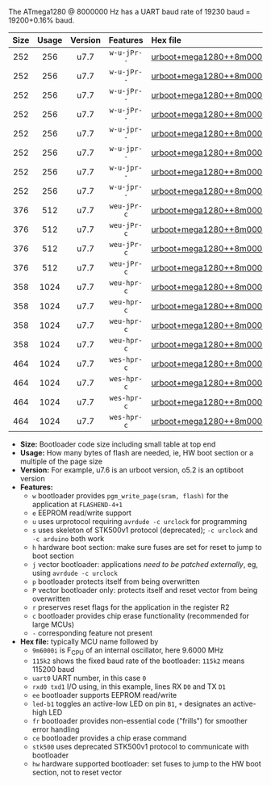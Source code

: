 The ATmega1280 @ 8000000 Hz has a UART baud rate of 19230 baud = 19200+0.16% baud.

|Size|Usage|Version|Features|Hex file|
|:-:|:-:|:-:|:-:|:--|
|252|256|u7.7|`w-u-jPr--`|[urboot+mega1280++8m0000i+++19k2_uart0_rxe0_txe1_led+b7.hex](https://raw.githubusercontent.com/stefanrueger/urboot.hex/main/boards/mega1280/internal_oscillator/fint++8m0000_Hz/br+++19k2_bps/urboot+mega1280++8m0000i+++19k2_uart0_rxe0_txe1_led+b7.hex)|
|252|256|u7.7|`w-u-jPr--`|[urboot+mega1280++8m0000i+++19k2_uart1_rxd2_txd3_led+b7.hex](https://raw.githubusercontent.com/stefanrueger/urboot.hex/main/boards/mega1280/internal_oscillator/fint++8m0000_Hz/br+++19k2_bps/urboot+mega1280++8m0000i+++19k2_uart1_rxd2_txd3_led+b7.hex)|
|252|256|u7.7|`w-u-jPr--`|[urboot+mega1280++8m0000i+++19k2_uart2_rxh0_txh1_led+b7.hex](https://raw.githubusercontent.com/stefanrueger/urboot.hex/main/boards/mega1280/internal_oscillator/fint++8m0000_Hz/br+++19k2_bps/urboot+mega1280++8m0000i+++19k2_uart2_rxh0_txh1_led+b7.hex)|
|252|256|u7.7|`w-u-jPr--`|[urboot+mega1280++8m0000i+++19k2_uart3_rxj0_txj1_led+b7.hex](https://raw.githubusercontent.com/stefanrueger/urboot.hex/main/boards/mega1280/internal_oscillator/fint++8m0000_Hz/br+++19k2_bps/urboot+mega1280++8m0000i+++19k2_uart3_rxj0_txj1_led+b7.hex)|
|252|256|u7.7|`w-u-jpr--`|[urboot+mega1280++8m0000i+++19k2_uart0_rxe0_txe1_led+b7_fr.hex](https://raw.githubusercontent.com/stefanrueger/urboot.hex/main/boards/mega1280/internal_oscillator/fint++8m0000_Hz/br+++19k2_bps/urboot+mega1280++8m0000i+++19k2_uart0_rxe0_txe1_led+b7_fr.hex)|
|252|256|u7.7|`w-u-jpr--`|[urboot+mega1280++8m0000i+++19k2_uart1_rxd2_txd3_led+b7_fr.hex](https://raw.githubusercontent.com/stefanrueger/urboot.hex/main/boards/mega1280/internal_oscillator/fint++8m0000_Hz/br+++19k2_bps/urboot+mega1280++8m0000i+++19k2_uart1_rxd2_txd3_led+b7_fr.hex)|
|252|256|u7.7|`w-u-jpr--`|[urboot+mega1280++8m0000i+++19k2_uart2_rxh0_txh1_led+b7_fr.hex](https://raw.githubusercontent.com/stefanrueger/urboot.hex/main/boards/mega1280/internal_oscillator/fint++8m0000_Hz/br+++19k2_bps/urboot+mega1280++8m0000i+++19k2_uart2_rxh0_txh1_led+b7_fr.hex)|
|252|256|u7.7|`w-u-jpr--`|[urboot+mega1280++8m0000i+++19k2_uart3_rxj0_txj1_led+b7_fr.hex](https://raw.githubusercontent.com/stefanrueger/urboot.hex/main/boards/mega1280/internal_oscillator/fint++8m0000_Hz/br+++19k2_bps/urboot+mega1280++8m0000i+++19k2_uart3_rxj0_txj1_led+b7_fr.hex)|
|376|512|u7.7|`weu-jPr-c`|[urboot+mega1280++8m0000i+++19k2_uart0_rxe0_txe1_ee_led+b7_fr_ce.hex](https://raw.githubusercontent.com/stefanrueger/urboot.hex/main/boards/mega1280/internal_oscillator/fint++8m0000_Hz/br+++19k2_bps/urboot+mega1280++8m0000i+++19k2_uart0_rxe0_txe1_ee_led+b7_fr_ce.hex)|
|376|512|u7.7|`weu-jPr-c`|[urboot+mega1280++8m0000i+++19k2_uart1_rxd2_txd3_ee_led+b7_fr_ce.hex](https://raw.githubusercontent.com/stefanrueger/urboot.hex/main/boards/mega1280/internal_oscillator/fint++8m0000_Hz/br+++19k2_bps/urboot+mega1280++8m0000i+++19k2_uart1_rxd2_txd3_ee_led+b7_fr_ce.hex)|
|376|512|u7.7|`weu-jPr-c`|[urboot+mega1280++8m0000i+++19k2_uart2_rxh0_txh1_ee_led+b7_fr_ce.hex](https://raw.githubusercontent.com/stefanrueger/urboot.hex/main/boards/mega1280/internal_oscillator/fint++8m0000_Hz/br+++19k2_bps/urboot+mega1280++8m0000i+++19k2_uart2_rxh0_txh1_ee_led+b7_fr_ce.hex)|
|376|512|u7.7|`weu-jPr-c`|[urboot+mega1280++8m0000i+++19k2_uart3_rxj0_txj1_ee_led+b7_fr_ce.hex](https://raw.githubusercontent.com/stefanrueger/urboot.hex/main/boards/mega1280/internal_oscillator/fint++8m0000_Hz/br+++19k2_bps/urboot+mega1280++8m0000i+++19k2_uart3_rxj0_txj1_ee_led+b7_fr_ce.hex)|
|358|1024|u7.7|`weu-hpr-c`|[urboot+mega1280++8m0000i+++19k2_uart0_rxe0_txe1_ee_led+b7_fr_ce_hw.hex](https://raw.githubusercontent.com/stefanrueger/urboot.hex/main/boards/mega1280/internal_oscillator/fint++8m0000_Hz/br+++19k2_bps/urboot+mega1280++8m0000i+++19k2_uart0_rxe0_txe1_ee_led+b7_fr_ce_hw.hex)|
|358|1024|u7.7|`weu-hpr-c`|[urboot+mega1280++8m0000i+++19k2_uart1_rxd2_txd3_ee_led+b7_fr_ce_hw.hex](https://raw.githubusercontent.com/stefanrueger/urboot.hex/main/boards/mega1280/internal_oscillator/fint++8m0000_Hz/br+++19k2_bps/urboot+mega1280++8m0000i+++19k2_uart1_rxd2_txd3_ee_led+b7_fr_ce_hw.hex)|
|358|1024|u7.7|`weu-hpr-c`|[urboot+mega1280++8m0000i+++19k2_uart2_rxh0_txh1_ee_led+b7_fr_ce_hw.hex](https://raw.githubusercontent.com/stefanrueger/urboot.hex/main/boards/mega1280/internal_oscillator/fint++8m0000_Hz/br+++19k2_bps/urboot+mega1280++8m0000i+++19k2_uart2_rxh0_txh1_ee_led+b7_fr_ce_hw.hex)|
|358|1024|u7.7|`weu-hpr-c`|[urboot+mega1280++8m0000i+++19k2_uart3_rxj0_txj1_ee_led+b7_fr_ce_hw.hex](https://raw.githubusercontent.com/stefanrueger/urboot.hex/main/boards/mega1280/internal_oscillator/fint++8m0000_Hz/br+++19k2_bps/urboot+mega1280++8m0000i+++19k2_uart3_rxj0_txj1_ee_led+b7_fr_ce_hw.hex)|
|464|1024|u7.7|`wes-hpr-c`|[urboot+mega1280++8m0000i+++19k2_uart0_rxe0_txe1_ee_led+b7_fr_ce_stk500_hw.hex](https://raw.githubusercontent.com/stefanrueger/urboot.hex/main/boards/mega1280/internal_oscillator/fint++8m0000_Hz/br+++19k2_bps/urboot+mega1280++8m0000i+++19k2_uart0_rxe0_txe1_ee_led+b7_fr_ce_stk500_hw.hex)|
|464|1024|u7.7|`wes-hpr-c`|[urboot+mega1280++8m0000i+++19k2_uart1_rxd2_txd3_ee_led+b7_fr_ce_stk500_hw.hex](https://raw.githubusercontent.com/stefanrueger/urboot.hex/main/boards/mega1280/internal_oscillator/fint++8m0000_Hz/br+++19k2_bps/urboot+mega1280++8m0000i+++19k2_uart1_rxd2_txd3_ee_led+b7_fr_ce_stk500_hw.hex)|
|464|1024|u7.7|`wes-hpr-c`|[urboot+mega1280++8m0000i+++19k2_uart2_rxh0_txh1_ee_led+b7_fr_ce_stk500_hw.hex](https://raw.githubusercontent.com/stefanrueger/urboot.hex/main/boards/mega1280/internal_oscillator/fint++8m0000_Hz/br+++19k2_bps/urboot+mega1280++8m0000i+++19k2_uart2_rxh0_txh1_ee_led+b7_fr_ce_stk500_hw.hex)|
|464|1024|u7.7|`wes-hpr-c`|[urboot+mega1280++8m0000i+++19k2_uart3_rxj0_txj1_ee_led+b7_fr_ce_stk500_hw.hex](https://raw.githubusercontent.com/stefanrueger/urboot.hex/main/boards/mega1280/internal_oscillator/fint++8m0000_Hz/br+++19k2_bps/urboot+mega1280++8m0000i+++19k2_uart3_rxj0_txj1_ee_led+b7_fr_ce_stk500_hw.hex)|

- **Size:** Bootloader code size including small table at top end
- **Usage:** How many bytes of flash are needed, ie, HW boot section or a multiple of the page size
- **Version:** For example, u7.6 is an urboot version, o5.2 is an optiboot version
- **Features:**
  + `w` bootloader provides `pgm_write_page(sram, flash)` for the application at `FLASHEND-4+1`
  + `e` EEPROM read/write support
  + `u` uses urprotocol requiring `avrdude -c urclock` for programming
  + `s` uses skeleton of STK500v1 protocol (deprecated); `-c urclock` and `-c arduino` both work
  + `h` hardware boot section: make sure fuses are set for reset to jump to boot section
  + `j` vector bootloader: applications *need to be patched externally*, eg, using `avrdude -c urclock`
  + `p` bootloader protects itself from being overwritten
  + `P` vector bootloader only: protects itself and reset vector from being overwritten
  + `r` preserves reset flags for the application in the register R2
  + `c` bootloader provides chip erase functionality (recommended for large MCUs)
  + `-` corresponding feature not present
- **Hex file:** typically MCU name followed by
  + `9m6000i` is F<sub>CPU</sub> of an internal oscillator, here 9.6000 MHz
  + `115k2` shows the fixed baud rate of the bootloader: `115k2` means 115200 baud
  + `uart0` UART number, in this case `0`
  + `rxd0 txd1` I/O using, in this example, lines RX `D0` and TX `D1`
  + `ee` bootloader supports EEPROM read/write
  + `led-b1` toggles an active-low LED on pin `B1`, `+` designates an active-high LED
  + `fr` bootloader provides non-essential code ("frills") for smoother error handling
  + `ce` bootloader provides a chip erase command
  + `stk500` uses deprecated STK500v1 protocol to communicate with bootloader
  + `hw` hardware supported bootloader: set fuses to jump to the HW boot section, not to reset vector
